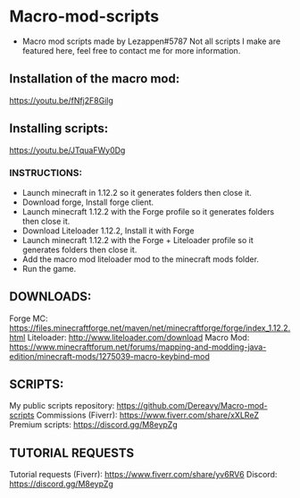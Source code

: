 # Macro-mod-scripts
- Macro mod scripts made by Lezappen#5787
Not all scripts I make are featured here, feel free to contact me for more information.

## Installation of the macro mod:
https://youtu.be/fNfj2F8Gilg
## Installing scripts:
https://youtu.be/JTquaFWy0Dg

### INSTRUCTIONS:
- Launch minecraft in 1.12.2 so it generates folders then close it.
- Download forge, Install forge client.
- Launch minecraft 1.12.2 with the Forge profile so it generates folders then close it.
- Download Liteloader 1.12.2, Install it with Forge
- Launch minecraft 1.12.2 with the Forge + Liteloader profile so it generates folders then close it.
- Add the macro mod liteloader mod to the minecraft mods folder.
- Run the game.

## DOWNLOADS:
Forge MC: 
https://files.minecraftforge.net/maven/net/minecraftforge/forge/index_1.12.2.html
Liteloader:
http://www.liteloader.com/download
Macro Mod:
https://www.minecraftforum.net/forums/mapping-and-modding-java-edition/minecraft-mods/1275039-macro-keybind-mod

## SCRIPTS:
My public scripts repository: https://github.com/Dereavy/Macro-mod-scripts
Commissions (Fiverr): https://www.fiverr.com/share/xXLReZ 
Premium scripts: https://discord.gg/M8eypZg

## TUTORIAL REQUESTS
Tutorial requests (Fiverr): https://www.fiverr.com/share/yv6RV6
Discord: https://discord.gg/M8eypZg

